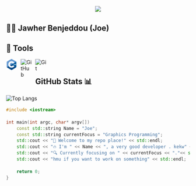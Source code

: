<div id="header" align="center">
    <img src="https://media.giphy.com/media/ASd0Ukj0y3qMM/giphy.gif" width="300px"/>
</div>


 ## 👨‍💻 Jawher Benjeddou (Joe) 

## 🤖 Tools

<img align="left" alt="C++ (Main Langage)" width="30px" style="padding-right:10px;" src="https://github.com/devicons/devicon/blob/master/icons/cplusplus/cplusplus-original.svg" />
<img align="left" alt="GitHub" width="30px" style="padding-right:10px;" src="https://cdn.jsdelivr.net/gh/devicons/devicon/icons/github/github-original.svg" />

<img align="left" alt="Git" width="30px" style="padding-right:10px;" src="https://cdn.jsdelivr.net/gh/devicons/devicon/icons/git/git-original.svg" />
<br />


## GitHub Stats 📊 

 <!--![GitHub Streak](https://streak-stats.demolab.com?user=JawherBenjeddou&theme=gruvbox&border_radius=4.5) -->
![Top Langs](https://github-readme-stats.vercel.app/api/top-langs/?username=JawherBenjeddou&langs_count=8&theme=gruvbox&layout=pie)


```cpp
#include <iostream>

int main(int argc, char* argv[])
    const std::string Name = "Joe";
    const std::string currentFocus = "Graphics Programming";
    std::cout << "🎉 Welcome to my repo place!" << std::endl;
    std::cout << "🔥 I'm " << Name << ", a very good developer . kekw" << std::endl;
    std::cout << "🔍 Currently focusing on " << currentFocus << "."<< std::endl;
    std::cout << "hmu if you want to work on something" << std::endl;

    return 0;
}
```
